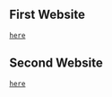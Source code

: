 ## First Website 

 [```here```](https://alexshcer.github.io/justice/) 

## Second Website 

[```here```](https://play-box.netlify.app/)
